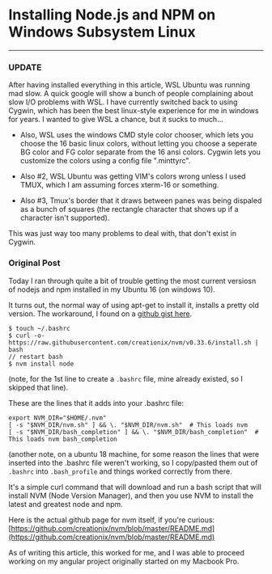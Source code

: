 # Installing Node.js and NPM on Windows Subsystem Linux
---

### UPDATE
<aside class="alert alert-danger" style="font-size: 14px">
After having installed everything in this article, WSL Ubuntu was running mad slow.  A quick google will show a bunch of people complaining about slow I/O problems with WSL. I have currently switched back to using Cygwin, which has been the best linux-style experience for me in windows for years.  I wanted to give WSL a chance, but it sucks to much...

 - Also, WSL uses the windows CMD style color chooser, which lets you choose the 16 basic linux colors, without letting you choose a seperate BG color and FG color separate from the 16 ansi colors. Cygwin lets you customize the colors using a config file ".minttyrc".

 - Also #2, WSL Ubuntu was getting VIM's colors wrong unless I used TMUX, which I am assuming forces xterm-16 or something.

 - Also #3, Tmux's border that it draws between panes was being dispaled as a bunch of squares (the rectangle character that shows up if a character isn't supported).

This was just way too many problems to deal with, that don't exist in Cygwin.
</aside>

### Original Post
Today I ran through quite a bit of trouble getting the most current versiosn of nodejs and npm installed in my Ubuntu 16 (on windows 10).

It turns out, the normal way of using apt-get to install it, installs a pretty old version.  The workaround, I found on a [github gist here](https://gist.github.com/micahgodbolt/8b9a338c8bab7bc147975646ea20826c).

```
$ touch ~/.bashrc
$ curl -o- https://raw.githubusercontent.com/creationix/nvm/v0.33.6/install.sh | bash
// restart bash
$ nvm install node
```
(note, for the 1st line to create a ```.bashrc``` file, mine already existed, so I skipped that line).

These are the lines that it adds into your .bashrc file:
```
export NVM_DIR="$HOME/.nvm"
[ -s "$NVM_DIR/nvm.sh" ] && \. "$NVM_DIR/nvm.sh"  # This loads nvm
[ -s "$NVM_DIR/bash_completion" ] && \. "$NVM_DIR/bash_completion"  # This loads nvm bash_completion
```

(another note, on a ubuntu 18 machine, for some reason the lines that were inserted into the .bashrc file weren't working, so I copy/pasted them out of ```.bashrc``` into ```.bash_profile``` and things worked correctly from there.

It's a simple curl command that will download and run a bash script that will install NVM (Node Version Manager), and then you use NVM to install the latest and greatest node and npm.

Here is the actual github page for nvm itself, if you're curious:
[https://github.com/creationix/nvm/blob/master/README.md](https://github.com/creationix/nvm/blob/master/README.md)

As of writing this article, this worked for me, and I was able to proceed working on my angular project originally started on my Macbook Pro.
